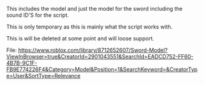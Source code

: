 This includes the model and just the model for the sword including the sound ID'S for the script.

This is only temporary as this is mainly what the script works with.

This is will be deleted at some point and will loose support.


File:
https://www.roblox.com/library/8712652607/Sword-Model?ViewInBrowser=true&CreatorId=2901043551&SearchId=EADCD752-FF60-4B7B-9C1F-FB9E774226F4&Category=Model&Position=1&SearchKeyword=&CreatorType=User&SortType=Relevance
